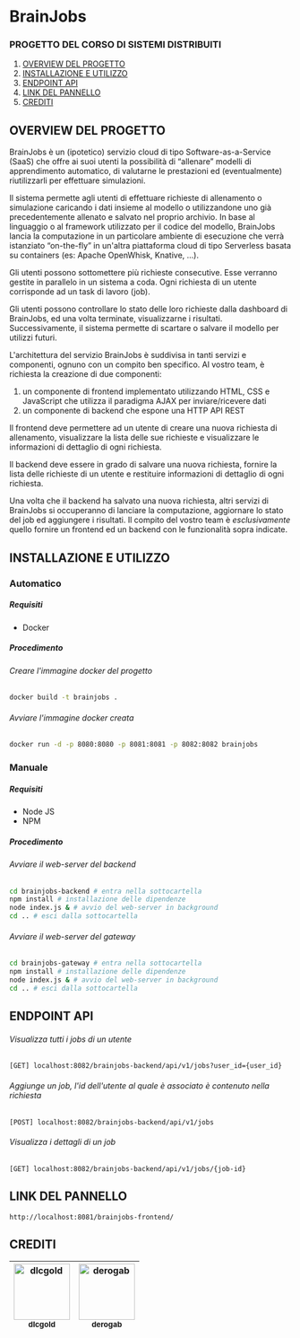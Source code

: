 # BrainJobs

### PROGETTO DEL CORSO DI SISTEMI DISTRIBUITI

1. [OVERVIEW DEL PROGETTO](#overview-del-progetto)
2. [INSTALLAZIONE E UTILIZZO](#installazione-e-utilizzo) 
3. [ENDPOINT API](#endpoint-api)
4. [LINK DEL PANNELLO](#link-del-pannello)
5. [CREDITI](#crediti) 

## OVERVIEW DEL PROGETTO

BrainJobs è un (ipotetico) servizio cloud di tipo Software-as-a-Service (SaaS) che offre ai suoi utenti la possibilità di “allenare” modelli di apprendimento automatico, di valutarne le prestazioni ed (eventualmente) riutilizzarli per effettuare simulazioni.

Il sistema permette agli utenti di effettuare richieste di allenamento o simulazione caricando i dati insieme al modello o utilizzandone uno già precedentemente allenato e salvato nel proprio archivio. In base al linguaggio o al framework utilizzato per il codice del modello, BrainJobs lancia la computazione in un particolare ambiente di esecuzione che verrà istanziato “on-the-fly” in un'altra piattaforma cloud di tipo Serverless basata su containers (es: Apache OpenWhisk, Knative, ...).

Gli utenti possono sottomettere più richieste consecutive. Esse verranno gestite in parallelo in un sistema a coda. Ogni richiesta di un utente corrisponde ad un task di lavoro (job).

Gli utenti possono controllare lo stato delle loro richieste dalla dashboard di BrainJobs, ed una volta terminate, visualizzarne i risultati. Successivamente, il sistema permette di scartare o salvare il modello per utilizzi futuri.

L'architettura del servizio BrainJobs è suddivisa in tanti servizi e componenti, ognuno con un compito ben specifico. Al vostro team, è richiesta la creazione di due componenti:

1. un componente di frontend implementato utilizzando HTML, CSS e JavaScript che utilizza il paradigma AJAX per inviare/ricevere dati
2. un componente di backend che espone una HTTP API REST

Il frontend deve permettere ad un utente di creare una nuova richiesta di allenamento, visualizzare la lista delle sue richieste e visualizzare le informazioni di dettaglio di ogni richiesta.

Il backend deve essere in grado di salvare una nuova richiesta, fornire la lista delle richieste di un utente e restituire informazioni di dettaglio di ogni richiesta.

Una volta che il backend ha salvato una nuova richiesta, altri servizi di BrainJobs si occuperanno di lanciare la computazione, aggiornare lo stato del job ed aggiungere i risultati. Il compito del vostro team è *esclusivamente* quello fornire un frontend ed un backend con le funzionalità sopra indicate.

## INSTALLAZIONE E UTILIZZO

### Automatico
##### Requisiti
- Docker
##### Procedimento
###### Creare l'immagine docker del progetto
```bash
docker build -t brainjobs .
```
###### Avviare l'immagine docker creata
```bash
docker run -d -p 8080:8080 -p 8081:8081 -p 8082:8082 brainjobs
```

### Manuale
##### Requisiti
- Node JS
- NPM
##### Procedimento
###### Avviare il web-server del backend
```bash
cd brainjobs-backend # entra nella sottocartella
npm install # installazione delle dipendenze
node index.js & # avvio del web-server in background
cd .. # esci dalla sottocartella
```
###### Avviare il web-server del gateway
```bash
cd brainjobs-gateway # entra nella sottocartella
npm install # installazione delle dipendenze
node index.js & # avvio del web-server in background
cd .. # esci dalla sottocartella
```

## ENDPOINT API
###### Visualizza tutti i jobs di un utente
```
[GET] localhost:8082/brainjobs-backend/api/v1/jobs?user_id={user_id}
```
###### Aggiunge un job, l'id dell'utente al quale è associato è contenuto nella richiesta
```
[POST] localhost:8082/brainjobs-backend/api/v1/jobs
```
###### Visualizza i dettagli di un job
```
[GET] localhost:8082/brainjobs-backend/api/v1/jobs/{job-id}
```

## LINK DEL PANNELLO
```
http://localhost:8081/brainjobs-frontend/
```

## CREDITI

| [<img src="https://avatars.githubusercontent.com/u/31136677?v=4" width="100px;" alt="dlcgold"/><br /><sub><b>dlcgold</b></sub>](https://github.com/dlcgold) | [<img src="https://avatars.githubusercontent.com/u/4183824?v=4" width="100px;" alt="derogab"/><br /><sub><b>derogab</b></sub>](https://github.com/derogab) | 
| :---: | :---: |
